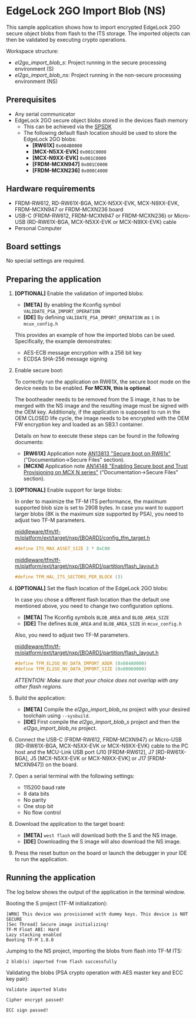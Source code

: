# EdgeLock 2GO Import Blob (NS)

This sample application shows how to import encrypted EdgeLock 2GO secure object blobs from flash to the ITS storage. The imported objects can then be validated by executing crypto operations.

Workspace structure:
- *el2go_import_blob_s*: Project running in the secure processing environment (S)
- *el2go_import_blob_ns*: Project running in the non-secure processing environment (NS)

## Prerequisites

- Any serial communicator
- EdgeLock 2GO secure object blobs stored in the devices flash memory
  - This can be achieved via the [SPSDK](https://www.nxp.com/design/design-center/software/development-software/secure-provisioning-sdk-spsdk:SPSDK)
  - The following default flash location should be used to store the EdgeLock 2GO blobs:
    - **[RW61X]** `0x084B0000`
	- **[MCX-N5XX-EVK]** `0x001C0000`
	- **[MCX-N9XX-EVK]** `0x001C0000`
	- **[FRDM-MCXN947]** `0x001C0000`
	- **[FRDM-MCXN236]** `0x000C4000`

## Hardware requirements

- FRDM-RW612, RD-RW61X-BGA, MCX-N5XX-EVK, MCX-N9XX-EVK, FRDM-MCXN947 or FRDM-MCXN236 board
- USB-C (FRDM-RW612, FRDM-MCXN947 or FRDM-MCXN236) or Micro-USB (RD-RW61X-BGA, MCX-N5XX-EVK or MCX-N9XX-EVK) cable
- Personal Computer

## Board settings

No special settings are required.

## Preparing the application

1.  **[OPTIONAL]** Enable the validation of imported blobs:

    - **[META]** By enabling the Kconfig symbol `VALIDATE_PSA_IMPORT_OPERATION`
    - **[IDE]** By defining `VALIDATE_PSA_IMPORT_OPERATION` as `1` in `mcux_config.h`

    This provides an example of how the imported blobs can be used. Specifically, the example demonstrates:
    - AES-ECB message encryption with a 256 bit key
    - ECDSA SHA-256 message signing

2.  Enable secure boot:

    To correctly run the application on RW61X, the secure boot mode on the device needs to be enabled. **For MCXN, this is optional**.

    The bootheader needs to be removed from the S image, it has to be merged with the NS image and the resulting image must be signed with the OEM key. Additionaly, if the application is supposed to run in the OEM CLOSED life cycle, the image needs to be encrypted with the OEM FW encryption key and loaded as an SB3.1 container.

    Details on how to execute these steps can be found in the following documents:
    - **[RW61X]** Application note [AN13813 "Secure boot on RW61x"](https://www.nxp.com/products/wireless-connectivity/wi-fi-plus-bluetooth-plus-802-15-4/wireless-mcu-with-integrated-tri-radio-1x1-wi-fi-6-plus-bluetooth-low-energy-5-3-802-15-4:RW612) ("Documentation->Secure Files" section).
    - **[MCXN]** Application note [AN14148 "Enabling Secure boot and Trust Provisioning on MCX N series"](https://www.nxp.com/products/processors-and-microcontrollers/arm-microcontrollers/general-purpose-mcus/mcx-arm-cortex-m/mcx-n-series-microcontrollers/mcx-n94x-54x-highly-integrated-multicore-mcus-with-on-chip-accelerators-intelligent-peripherals-and-advanced-security:MCX-N94X-N54X) ("Documentation->Secure Files" section).

3.  **[OPTIONAL]** Enable support for large blobs:

    In order to maximize the TF-M ITS performance, the maximum supported blob size is set to 2908 bytes. In case you want to support larger blobs (8K is the maximum size supported by PSA), you need to adjust two TF-M parameters.

    [middleware/tfm/tf-m/platform/ext/target/nxp/[BOARD]/config_tfm_target.h](../../../../middleware/tfm/tf-m/platform/ext/target/nxp/frdmrw612/config_tfm_target.h)

    ```c
    #define ITS_MAX_ASSET_SIZE 3 * 0xC00
    ```

    [middleware/tfm/tf-m/platform/ext/target/nxp/[BOARD]/partition/flash_layout.h](../../../../middleware/tfm/tf-m/platform/ext/target/nxp/frdmrw612/partition/flash_layout.h)

    ```c
    #define TFM_HAL_ITS_SECTORS_PER_BLOCK (3)
    ```

4.  **[OPTIONAL]** Set the flash location of the EdgeLock 2GO blobs:

    In case you chose a different flash location than the default one mentioned above, you need to change two configuration options.

    - **[META]** The Kconfig symbols `BLOB_AREA` and `BLOB_AREA_SIZE`
    - **[IDE]** The defines `BLOB_AREA` and `BLOB_AREA_SIZE` in `mcux_config.h`

    Also, you need to adjust two TF-M parameters.

    [middleware/tfm/tf-m/platform/ext/target/nxp/[BOARD]/partition/flash_layout.h](../../../../middleware/tfm/tf-m/platform/ext/target/nxp/frdmrw612/partition/flash_layout.h)

    ```c
    #define TFM_EL2GO_NV_DATA_IMPORT_ADDR (0x084A0000)
    #define TFM_EL2GO_NV_DATA_IMPORT_SIZE (0x00060000)
    ```

    *ATTENTION: Make sure that your choice does not overlap with any other flash regions.*

5.  Build the application:

    - **[META]** Compile the *el2go_import_blob_ns* project with your desired toolchain using `--sysbuild`.
    - **[IDE]** First compile the *el2go_import_blob_s* project and then the *el2go_import_blob_ns* project.

6.  Connect the USB-C (FRDM-RW612, FRDM-MCXN947) or Micro-USB (RD-RW61X-BGA, MCX-N5XX-EVK or MCX-N9XX-EVK) cable to the PC host and the MCU-Link USB port (J10 [FRDM-RW612], J7 [RD-RW61X-BGA], J5 [MCX-N5XX-EVK or MCX-N9XX-EVK] or J17 [FRDM-MCXN947]) on the board.

7.  Open a serial terminal with the following settings:

    - 115200 baud rate
    - 8 data bits
    - No parity
    - One stop bit
    - No flow control

8.  Download the application to the target board:

    - **[META]** `west flash` will download both the S and the NS image. 
    - **[IDE]** Downloading the S image will also download the NS image.

9.  Press the reset button on the board or launch the debugger in your IDE to run the application.

## Running the application

The log below shows the output of the application in the terminal window.

Booting the S project (TF-M initialization):

```
[WRN] This device was provisioned with dummy keys. This device is NOT SECURE
[Sec Thread] Secure image initializing!
TF-M Float ABI: Hard
Lazy stacking enabled
Booting TF-M 1.8.0
```

Jumping to the NS project, importing the blobs from flash into TF-M ITS:

```
2 blob(s) imported from flash successfully
```

Validating the blobs (PSA crypto operation with AES master key and ECC key pair):

```
Validate imported blobs

Cipher encrypt passed!

ECC sign passed!
```
